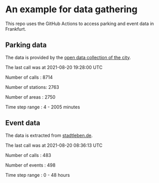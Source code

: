 # An example for data gathering

This repo uses the GitHub Actions to access parking and event data in Frankfurt.

## Parking data
The data is provided by the [open data collection of the city](https://www.offenedaten.frankfurt.de/).

The last call was at 2021-08-20 19:28:00 UTC

Number of calls   : 8714

Number of stations: 2763

Number of areas   : 2750

Time step range   :    4 - 2005 minutes


## Event data
The data is extracted from [stadtleben.de](https://stadtleben.de/frankfurt/).

The last call was at 2021-08-20 08:36:13 UTC

Number of calls   : 483

Number of events  : 498

Time step range   :   0 -  48 hours

